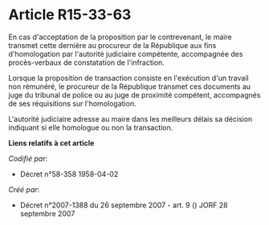 # Article R15-33-63

En cas d'acceptation de la proposition par le contrevenant, le maire transmet cette dernière au procureur de la République
aux fins d'homologation par l'autorité judiciaire compétente, accompagnée des procès-verbaux de constatation de l'infraction.

Lorsque la proposition de transaction consiste en l'exécution d'un travail non rémunéré, le procureur de la République
transmet ces documents au juge du tribunal de police ou au juge de proximité compétent, accompagnés de ses réquisitions sur
l'homologation.

L'autorité judiciaire adresse au maire dans les meilleurs délais sa décision indiquant si elle homologue ou non la
transaction.

**Liens relatifs à cet article**

_Codifié par_:

  - Décret n°58-358 1958-04-02

_Créé par_:

  - Décret n°2007-1388 du 26 septembre 2007 - art. 9 () JORF 28 septembre 2007
